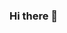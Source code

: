 ### Hi there 👋

<!--
**lukegao11/lukegao11** is a ✨ _special_ ✨ repository because its `README.md` (this file) appears on your GitHub profile.

Here are some ideas to get you started:

- 🔭 I’m currently working on ...
- 🌱 I’m currently learning ...
- 👯 I’m looking to collaborate on ...
- 🤔 I’m looking for help with ...
- 💬 Ask me about ...
- 📫 How to reach me: ...
- 😄 Pronouns: ...
- ⚡ Fun fact: ...
-->

<!-- * 📚 I am Guanqun Gao, a masters student in Information Systems at University of Maryland

* 🤔 Data Enthusiast looking to work in the data space

* 💼 Interested in roles such as Data Analyst, Data Engineering, Data Scientist or Business Analyst

* 💻 Comfortable with coding languages such as Python, SQL, R, Java

* 📊 Worked with visualization tools such as Tableau, Google Analytics

* 👯 Looking to collaborate on projects involving data analytics, data visualization and storytelling

* 📫 Linkedin - www.linkedin.com/in/guanqun-gao -->



<!-- * 📚 I am Guanqun Gao

* 💻 Entry-level .NET and Angular Full Stack Developer with a master's degree in Information Systems and a bachelor's degree in Data Science

* 🎓 Proficient in software development principles and methodologies, leveraging my academic background in Information Systems and Data Science

* 🌐 Passionate about web development and eager to apply my skills in .NET and Angular frameworks to build innovative and user-friendly applications

* 💼 Seeking opportunities as a Junior Full Stack Developer, Web Developer, or Software Engineer

* 🔧 Experienced in working with the .NET framework and utilizing languages such as C#, along with knowledge of HTML, CSS, and JavaScript

* 🚀 Proficient in Angular framework, adept at building responsive and dynamic web applications

* 🤝 Enthusiastic about collaborating on projects that involve full-stack development and problem-solving -->


